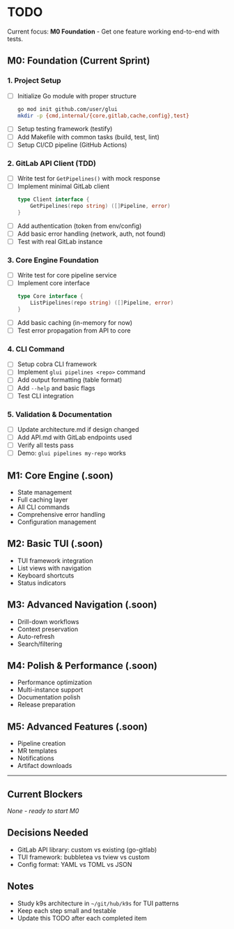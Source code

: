 # TODO

Current focus: **M0 Foundation** - Get one feature working end-to-end with tests.

## M0: Foundation (Current Sprint)

### 1. Project Setup
- [ ] Initialize Go module with proper structure
  ```bash
  go mod init github.com/user/glui
  mkdir -p {cmd,internal/{core,gitlab,cache,config},test}
  ```
- [ ] Setup testing framework (testify)
- [ ] Add Makefile with common tasks (build, test, lint)
- [ ] Setup CI/CD pipeline (GitHub Actions)

### 2. GitLab API Client (TDD)
- [ ] Write test for `GetPipelines()` with mock response
- [ ] Implement minimal GitLab client
  ```go
  type Client interface {
      GetPipelines(repo string) ([]Pipeline, error)
  }
  ```
- [ ] Add authentication (token from env/config)
- [ ] Add basic error handling (network, auth, not found)
- [ ] Test with real GitLab instance

### 3. Core Engine Foundation
- [ ] Write test for core pipeline service
- [ ] Implement core interface
  ```go
  type Core interface {
      ListPipelines(repo string) ([]Pipeline, error)
  }
  ```
- [ ] Add basic caching (in-memory for now)
- [ ] Test error propagation from API to core

### 4. CLI Command
- [ ] Setup cobra CLI framework
- [ ] Implement `glui pipelines <repo>` command
- [ ] Add output formatting (table format)
- [ ] Add `--help` and basic flags
- [ ] Test CLI integration

### 5. Validation & Documentation
- [ ] Update architecture.md if design changed
- [ ] Add API.md with GitLab endpoints used
- [ ] Verify all tests pass
- [ ] Demo: `glui pipelines my-repo` works

## M1: Core Engine (.soon)
- State management
- Full caching layer
- All CLI commands
- Comprehensive error handling
- Configuration management

## M2: Basic TUI (.soon)
- TUI framework integration
- List views with navigation
- Keyboard shortcuts
- Status indicators

## M3: Advanced Navigation (.soon)
- Drill-down workflows
- Context preservation
- Auto-refresh
- Search/filtering

## M4: Polish & Performance (.soon)
- Performance optimization
- Multi-instance support
- Documentation polish
- Release preparation

## M5: Advanced Features (.soon)
- Pipeline creation
- MR templates
- Notifications
- Artifact downloads

---

## Current Blockers
*None - ready to start M0*

## Decisions Needed
- GitLab API library: custom vs existing (go-gitlab)
- TUI framework: bubbletea vs tview vs custom
- Config format: YAML vs TOML vs JSON

## Notes
- Study k9s architecture in `~/git/hub/k9s` for TUI patterns
- Keep each step small and testable
- Update this TODO after each completed item
